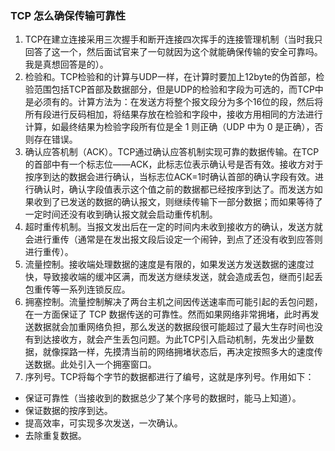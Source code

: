 ### TCP 怎么确保传输可靠性
1. TCP在建立连接采用三次握手和断开连接四次挥手的连接管理机制（当时我只回答了这一个，然后面试官来了一句就因为这个就能确保传输的安全可靠吗。我是真想回答是的）。
2. 检验和。TCP检验和的计算与UDP一样，在计算时要加上12byte的伪首部，检验范围包括TCP首部及数据部分，但是UDP的检验和字段为可选的，而TCP中是必须有的。计算方法为：在发送方将整个报文段分为多个16位的段，然后将所有段进行反码相加，将结果存放在检验和字段中，接收方用相同的方法进行计算，如最终结果为检验字段所有位是全 1 则正确（UDP 中为 0 是正确），否则存在错误。
3. 确认应答机制（ACK）。TCP通过确认应答机制实现可靠的数据传输。在TCP的首部中有一个标志位——ACK，此标志位表示确认号是否有效。接收方对于按序到达的数据会进行确认，当标志位ACK=1时确认首部的确认字段有效。进行确认时，确认字段值表示这个值之前的数据都已经按序到达了。而发送方如果收到了已发送的数据的确认报文，则继续传输下一部分数据；而如果等待了一定时间还没有收到确认报文就会启动重传机制。
4. 超时重传机制。当报文发出后在一定的时间内未收到接收方的确认，发送方就会进行重传（通常是在发出报文段后设定一个闹钟，到点了还没有收到应答则进行重传）。
5. 流量控制。接收端处理数据的速度是有限的，如果发送方发送数据的速度过快，导致接收端的缓冲区满，而发送方继续发送，就会造成丢包，继而引起丢包重传等一系列连锁反应。
6. 拥塞控制。流量控制解决了两台主机之间因传送速率而可能引起的丢包问题，在一方面保证了 TCP 数据传送的可靠性。然而如果网络非常拥堵，此时再发送数据就会加重网络负担，那么发送的数据段很可能超过了最大生存时间也没有到达接收方，就会产生丢包问题。为此TCP引入启动机制，先发出少量数据，就像探路一样，先摸清当前的网络拥堵状态后，再决定按照多大的速度传送数据。此处引入一个拥塞窗口。
7. 序列号。TCP将每个字节的数据都进行了编号，这就是序列号。作用如下：
- 保证可靠性（当接收到的数据总少了某个序号的数据时，能马上知道）。
- 保证数据的按序到达。
- 提高效率，可实现多次发送，一次确认。
-  去除重复数据。